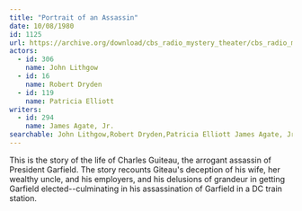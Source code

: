 ```yaml
---
title: "Portrait of an Assassin"
date: 10/08/1980
id: 1125
url: https://archive.org/download/cbs_radio_mystery_theater/cbs_radio_mystery_theater-1101-1150.zip/cbs_radio_mystery_theater-1101-1150%2Fcbsrmt_1125_portrait_of_an_assassin.mp3
actors:  
  - id: 306
    name: John Lithgow  
  - id: 16
    name: Robert Dryden  
  - id: 119
    name: Patricia Elliott
writers:  
  - id: 294
    name: James Agate, Jr.
searchable: John Lithgow,Robert Dryden,Patricia Elliott James Agate, Jr.
---
```

This is the story of the life of Charles Guiteau, the arrogant assassin of President Garfield. The story recounts Giteau's deception of his wife, her wealthy uncle, and his employers, and his delusions of grandeur in getting Garfield elected--culminating in his assassination of Garfield in a DC train station.